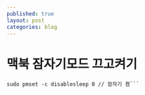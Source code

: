 ```yaml
---
published: true
layout: post
categories: blog
---
```


# 맥북 잠자기모드 끄고켜기

```sudo pmset -c disablesleep 1 // 잠자기 끔
sudo pmset -c disablesleep 0 // 잠자기 켬```